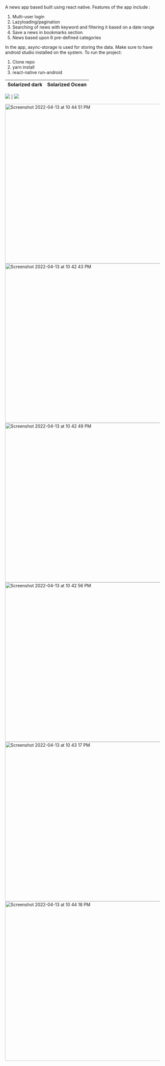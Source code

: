 A news app based built using react native.
Features of the app include : 
1. Multi-user login
2. Lazyloading/pagination
3. Searching of news with keyword and filtering it based on a date range
4. Save a news in bookmarks section
5. News based upon 6 pre-defined categories

In the app, async-storage is used for storing the data.
Make sure to have android studio installed on the system.
To run the project:
1. Clone repo
2. yarn install
3. react-native run-android

Solarized dark             |  Solarized Ocean
:-------------------------:|:-------------------------:
![](<img width="518" alt="Screenshot 2022-04-13 at 10 44 51 PM" src="https://user-images.githubusercontent.com/75309572/163253598-b023f43e-c61b-495c-896f-d62819b8f4cd.png">)
  |  ![](<img width="518" alt="Screenshot 2022-04-13 at 10 42 43 PM" src="https://user-images.githubusercontent.com/75309572/163253080-431de42e-4865-4cad-9768-d1dc57aec16c.png">)

<div>
<img width="518" alt="Screenshot 2022-04-13 at 10 44 51 PM" src="https://user-images.githubusercontent.com/75309572/163252999-c17ea2de-480c-4054-9526-7edd97feb005.png">
<img width="518" alt="Screenshot 2022-04-13 at 10 42 43 PM" src="https://user-images.githubusercontent.com/75309572/163253080-431de42e-4865-4cad-9768-d1dc57aec16c.png">
<img width="518" alt="Screenshot 2022-04-13 at 10 42 49 PM" src="https://user-images.githubusercontent.com/75309572/163253089-5b0f341c-b85c-48bc-9c77-a32e50d8a369.png">
<img width="518" alt="Screenshot 2022-04-13 at 10 42 56 PM" src="https://user-images.githubusercontent.com/75309572/163253105-c721805c-2beb-44fc-97d6-d1772df9d97d.png">
<img width="518" alt="Screenshot 2022-04-13 at 10 43 17 PM" src="https://user-images.githubusercontent.com/75309572/163253107-7743c421-84c9-4069-9e13-c7cc2bf6c0a4.png">
<img width="518" alt="Screenshot 2022-04-13 at 10 44 18 PM" src="https://user-images.githubusercontent.com/75309572/163253116-dfcde6fb-e4df-4cf1-9d11-9d3692b8adcd.png">
<div>
